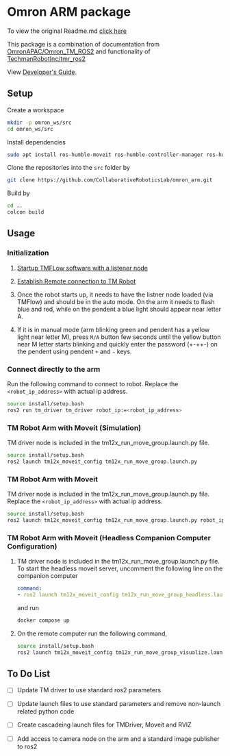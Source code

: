 # Omron ARM package

To view the original Readme.md [click here](./docs/README.md)

This package is a combination of documentation from [OmronAPAC/Omron_TM_ROS2](https://github.com/OmronAPAC/Omron_TM_ROS2) and functionality of [TechmanRobotInc/tmr_ros2](https://github.com/TechmanRobotInc/tmr_ros2)

View [Developer's Guide](https://github.com/CollaborativeRoboticsLab/omron_arm/blob/humble/docs/DeveloperGuide.adoc).

## Setup

Create a workspace

```sh
mkdir -p omron_ws/src
cd omron_ws/src
```

Install dependencies
```sh
sudo apt install ros-humble-moveit ros-humble-controller-manager ros-humble-joint-trajectory-controller ros-humble-joint-state-broadcaster ros-humble-rmw-cyclonedds-cpp ros-humble-joint-state-publisher ros-humble-joint-state-publisher-gui ros-humble-vision-opencv
```

Clone the repositories into the `src` folder by

```sh
git clone https://github.com/CollaborativeRoboticsLab/omron_arm.git
```

Build by

```sh
cd ..
colcon build
```

## Usage 

### Initialization

1. [Startup TMFLow software with a listener node](https://github.com/CollaborativeRoboticsLab/omron_arm/blob/humble/docs/README.md#-tmflow-listen-node-setup)

2. [Establish Remote connection to TM Robot](https://github.com/CollaborativeRoboticsLab/omron_arm/blob/humble/docs/README.md#-remote-connection-to-tm-robot)

3. Once the robot starts up, it needs to have the listner node loaded (via TMFlow) and should be in the auto mode. On the arm it needs to flash blue and red, while on the pendent a blue light should appear near letter A.

4. If it is in manual mode (arm blinking green and pendent has a yellow light near letter M), press `M/A` button few seconds until the yellow button near M letter starts blinking and quickly enter the password (+-++-) on the pendent using pendent `+` and `-` keys.

### Connect directly to the arm

Run the following command to connect to robot. Replace the `<robot_ip_address>` with actual ip address.

```sh
source install/setup.bash
ros2 run tm_driver tm_driver robot_ip:=<robot_ip_address>
```

### TM Robot Arm with Moveit (Simulation)

TM driver node is included in the tm12x_run_move_group.launch.py file.
```sh
source install/setup.bash
ros2 launch tm12x_moveit_config tm12x_run_move_group.launch.py
```

### TM Robot Arm with Moveit 

TM driver node is included in the tm12x_run_move_group.launch.py file. Replace the `<robot_ip_address>` with actual ip address.
```sh
source install/setup.bash
ros2 launch tm12x_moveit_config tm12x_run_move_group.launch.py robot_ip:=<robot_ip_address>
```

### TM Robot Arm with Moveit (Headless Companion Computer Configuration)

1. TM driver node is included in the tm12x_run_move_group.launch.py file. To start the headless moveit server, uncomment the following line on the companion computer

    ```yaml
    command:
    - ros2 launch tm12x_moveit_config tm12x_run_move_group_headless.launch.py robot_ip:=<robot_ip_address>
    ```

    and run

    ```sh
    docker compose up
    ```

2. On the remote computer run the following command,
    ```sh
    source install/setup.bash
    ros2 launch tm12x_moveit_config tm12x_run_move_group_visualize.launch.py
    ```


## To Do List

- [ ] Update TM driver to use standard ros2 parameters 
- [ ] Update launch files to use standard parameters and remove non-launch related python code
- [ ] Create cascadeing launch files for TMDriver, Moveit and RVIZ
- [ ] Add access to camera node on the arm and a standard image publisher to ros2

